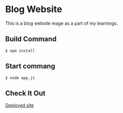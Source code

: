 # Blog Website

This is a blog website mage as a part of my learnings.


## Build Command

```
$ npm install
```


## Start commang

```
$ node app.js
```

## Check It Out

[Deployed site](https://blog-website-bcd5.onrender.com)
